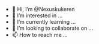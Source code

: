 - 👋 Hi, I’m @Nexuskukeren
- 👀 I’m interested in ...
- 🌱 I’m currently learning ...
- 💞️ I’m looking to collaborate on ...
- 📫 How to reach me ...

<!---
Nexuskukeren/Nexuskukeren is a ✨ special ✨ repository because its `README.md` (this file) appears on your GitHub profile.
You can click the Preview link to take a look at your changes.
--->
